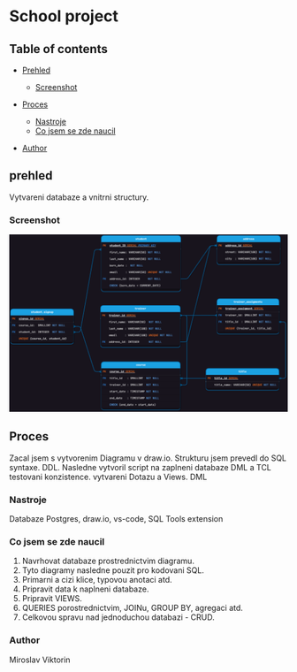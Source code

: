 <h1>School project</h1>

## Table of contents

- [Prehled](#overview)
  - [Screenshot](#screenshot)
- [Proces](#my-process)

  - [Nastroje](#built-with)
  - [Co jsem se zde naucil](#what-i-learned)

- [Author](#author)

## prehled

Vytvareni databaze a vnitrni structury.

### Screenshot

![](./Diagrams/db_diagram.png)

## Proces

Zacal jsem s vytvorenim Diagramu v draw.io.
Strukturu jsem prevedl do SQL syntaxe. DDL.
Nasledne vytvoril script na zaplneni databaze DML a TCL
testovani konzistence.
vytvareni Dotazu a Views. DML

### Nastroje

Databaze Postgres,
draw.io,
vs-code,
SQL Tools extension

### Co jsem se zde naucil

1. Navrhovat databaze prostrednictvim diagramu.
2. Tyto diagramy nasledne pouzit pro kodovani SQL.
3. Primarni a cizi klice, typovou anotaci atd.
4. Pripravit data k naplneni databaze.
5. Pripravit VIEWS.
6. QUERIES porostrednictvim, JOINu, GROUP BY, agregaci atd.
7. Celkovou spravu nad jednoduchou databazi - CRUD.

### Author

Miroslav Viktorin
